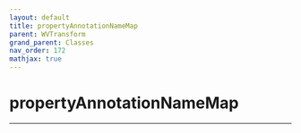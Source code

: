 ```yaml
---
layout: default
title: propertyAnnotationNameMap
parent: WVTransform
grand_parent: Classes
nav_order: 172
mathjax: true
---
```


#  propertyAnnotationNameMap




---

